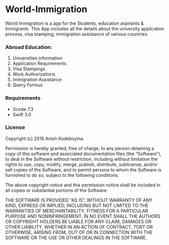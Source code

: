 # World-Immigration
World Immigration is a app for the Students, education aspirants & Immigrants. This App includes all the details about the university application process, visa stamping, immigration assistance of various countries. 

### Abroad Education: 
1. Universities information
2. Application Requirements
3. Visa Stampings
4. Work Authorizations
5. Immigration Assistance
6. Query Formus


### Requirements

* Xcode 7.3
* Swift 3.0

### License

Copyright (c) 2016 Anish Kodeboyina.

Permission is hereby granted, free of charge, to any person obtaining a copy of this software and associated documentation files (the "Software"), to deal in the Software without restriction, including without limitation the rights to use, copy, modify, merge, publish, distribute, sublicense, and/or sell copies of the Software, and to permit persons to whom the Software is furnished to do so, subject to the following conditions:

The above copyright notice and this permission notice shall be included in all copies or substantial portions of the Software.

THE SOFTWARE IS PROVIDED "AS IS", WITHOUT WARRANTY OF ANY KIND, EXPRESS OR IMPLIED, INCLUDING BUT NOT LIMITED TO THE WARRANTIES OF MERCHANTABILITY, FITNESS FOR A PARTICULAR PURPOSE AND NONINFRINGEMENT. IN NO EVENT SHALL THE AUTHORS OR COPYRIGHT HOLDERS BE LIABLE FOR ANY CLAIM, DAMAGES OR OTHER LIABILITY, WHETHER IN AN ACTION OF CONTRACT, TORT OR OTHERWISE, ARISING FROM, OUT OF OR IN CONNECTION WITH THE SOFTWARE OR THE USE OR OTHER DEALINGS IN THE SOFTWARE.
